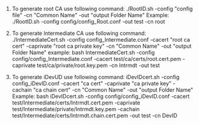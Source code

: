 1. To generate root CA use following command:
./RootID.sh -config "config file" -cn "Common Name" -out "output Folder Name" 
Example: 
./RootID.sh -config config/config_Root.conf -out test -cn root

2. To generate Intermediate CA use following command:
./IntermediateCert.sh -config config_Intermediate.conf -cacert "root ca cert" -caprivate "root ca private key" -cn "Common Name" -out "output Folder Name" 
example: 
bash IntermediateCert.sh -config config/config_Intermediate.conf -cacert test/ca/certs/root.cert.pem -caprivate test/ca/private/root.key.pem -cn Intrmdt -out test

3. To generate iDevUD use following command:
iDevIDcert.sh -config config_iDevID.conf -cacert "ca cert" -caprivate "ca private key" -cachain "ca chain cert" -cn "Common Name" -out "output Folder Name" 
Example: 
bash iDevIDcert.sh -config config/config_iDevID.conf -cacert test/Intermediate/certs/Intrmdt.cert.pem -caprivate test/Intermediate/private/Intrmdt.key.pem -cachain test/Intermediate/certs/Intrmdt.chain.cert.pem -out test -cn DevID


